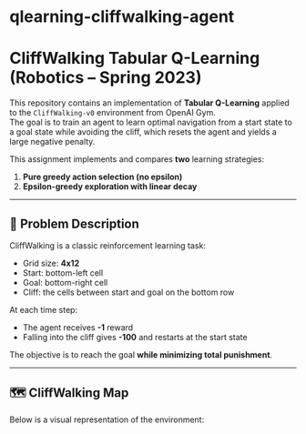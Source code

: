 # qlearning-cliffwalking-agent
# CliffWalking Tabular Q-Learning (Robotics – Spring 2023)

This repository contains an implementation of **Tabular Q-Learning** applied to the
`CliffWalking-v0` environment from OpenAI Gym.  
The goal is to train an agent to learn optimal navigation from a start state to a goal state
while avoiding the cliff, which resets the agent and yields a large negative penalty.

This assignment implements and compares **two** learning strategies:

1. **Pure greedy action selection (no epsilon)**
2. **Epsilon-greedy exploration with linear decay**

---

## 🧠 Problem Description

CliffWalking is a classic reinforcement learning task:

- Grid size: **4x12**
- Start: bottom-left cell
- Goal: bottom-right cell
- Cliff: the cells between start and goal on the bottom row

At each time step:
- The agent receives **-1** reward
- Falling into the cliff gives **-100** and restarts at the start state

The objective is to reach the goal **while minimizing total punishment**.

---

## 🗺️ CliffWalking Map

Below is a visual representation of the environment:
